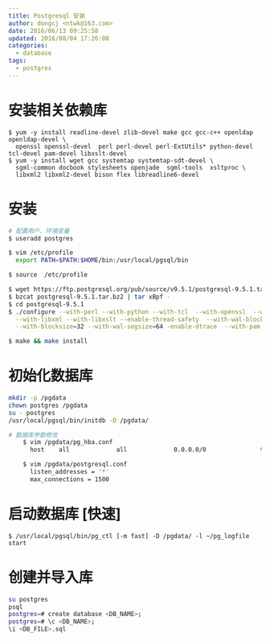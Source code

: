 ```yaml
---
title: Postgresql 安装
author: dongcj <ntwk@163.com>
date: 2016/06/13 09:25:58
updated: 2016/08/04 17:26:08
categories:
  - database
tags:
  - postgres
---
```


# 安装相关依赖库
    $ yum -y install readline-devel zlib-devel make gcc gcc-c++ openldap openldap-devel \
      openssl openssl-devel  perl perl-devel perl-ExtUtils* python-devel tcl-devel pam-devel libxslt-devel
    $ yum -y install wget gcc systemtap systemtap-sdt-devel \
      sgml-common docbook stylesheets openjade  sgml-tools  xsltproc \
      libxml2 libxml2-devel bison flex libreadline6-devel

# 安装
```bash
# 配置用户、环境变量
$ useradd postgres

$ vim /etc/profile
  export PATH=$PATH:$HOME/bin:/usr/local/pgsql/bin

$ source  /etc/profile

$ wget https://ftp.postgresql.org/pub/source/v9.5.1/postgresql-9.5.1.tar.bz2
$ bzcat postgresql-9.5.1.tar.bz2 | tar xBpf -
$ cd postgresql-9.5.1
$ ./configure --with-perl --with-python --with-tcl  --with-openssl  --without-ldap \
  --with-libxml --with-libxslt --enable-thread-safety  --with-wal-blocksize=64  \
  --with-blocksize=32 --with-wal-segsize=64 -enable-dtrace  --with-pam

$ make && make install
```

# 初始化数据库
```bash
mkdir -p /pgdata
chown postgres /pgdata
su - postgres
/usr/local/pgsql/bin/initdb -D /pgdata/

# 数据库参数修改
    $ vim /pgdata/pg_hba.conf
      host    all             all             0.0.0.0/0               trust

    $ vim /pgdata/postgresql.conf
      listen_addresses = '*'
      max_connections = 1500
```

# 启动数据库 [快速]
    $ /usr/local/pgsql/bin/pg_ctl [-m fast] -D /pgdata/ -l ~/pg_logfile start

# 创建并导入库
```bash
su postgres
psql
postgres=# create database <DB_NAME>;
postgres=# \c <DB_NAME>;
\i <DB_FILE>.sql
```





